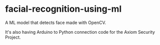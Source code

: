 # facial-recognition-using-ml
A ML model that detects face made with OpenCV.

It's also having Arduino to Python connection code for the Axiom Security Project.
